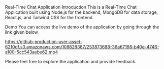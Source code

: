 Real-Time Chat Application Introduction This is a Real-Time Chat Application built using Node.js for the backend, MongoDB for data storage, React.js, and Tailwind CSS for the frontend.

Demo You can access the live demo of the application by going through the link given below 

https://github-production-user-asset-6210df.s3.amazonaws.com/108828387/253873688-36a67198-b40e-4746-a100-5cc543aebe62.mp4

Please feel free to explore the application and provide feedback.
